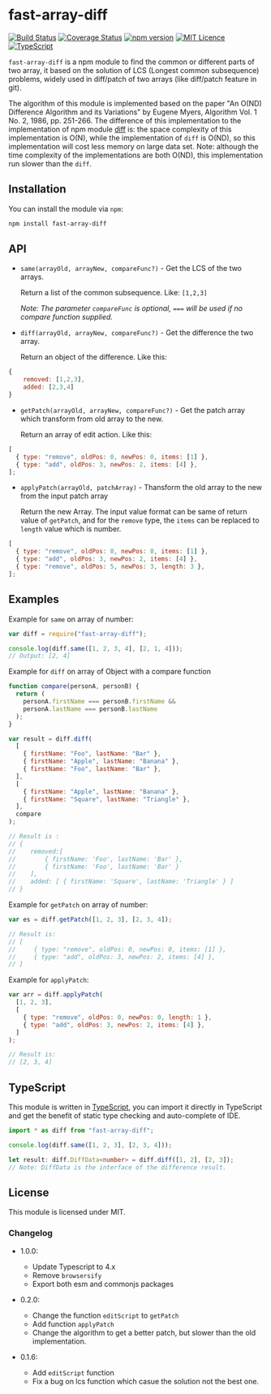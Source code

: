 # fast-array-diff

[![Build Status](https://travis-ci.org/YuJianrong/fast-array-diff.svg?branch=master)](https://travis-ci.org/YuJianrong/fast-array-diff)
[![Coverage Status](https://coveralls.io/repos/github/YuJianrong/fast-array-diff/badge.svg?branch=master)](https://coveralls.io/github/YuJianrong/fast-array-diff?branch=master)
[![npm version](https://badge.fury.io/js/fast-array-diff.svg)](https://badge.fury.io/js/fast-array-diff)
[![MIT Licence](https://badges.frapsoft.com/os/mit/mit.svg?v=103)](https://opensource.org/licenses/mit-license.php)
[![TypeScript](https://badges.frapsoft.com/typescript/code/typescript.svg?v=101)](https://www.typescriptlang.org/)

`fast-array-diff` is a npm module to find the common or different parts of two array, it based on the solution of LCS (Longest common subsequence) problems, widely used in diff/patch of two arrays (like diff/patch feature in git).

The algorithm of this module is implemented based on the paper "An O(ND) Difference Algorithm and its Variations" by Eugene Myers, Algorithm Vol. 1 No. 2, 1986, pp. 251-266. The difference of this implementation to the implementation of npm module [diff](https://www.npmjs.com/package/diff) is: the space complexity of this implementation is O(N), while the implementation of `diff` is O(ND), so this implementation will cost less memory on large data set. Note: although the time complexity of the implementations are both O(ND), this implementation run slower than the `diff`.

## Installation

You can install the module via `npm`:

```bash
npm install fast-array-diff
```

## API

- `same(arrayOld, arrayNew, compareFunc?)` - Get the LCS of the two arrays.

  Return a list of the common subsequence. Like: `[1,2,3]`

  _Note: The parameter `compareFunc` is optional, `===` will be used if no compare function supplied._

- `diff(arrayOld, arrayNew, compareFunc?)` - Get the difference the two array.

  Return an object of the difference. Like this:

```js
{
    removed: [1,2,3],
    added: [2,3,4]
}
```

- `getPatch(arrayOld, arrayNew, compareFunc?)` - Get the patch array which transform from old array to the new.

  Return an array of edit action. Like this:

```js
[
  { type: "remove", oldPos: 0, newPos: 0, items: [1] },
  { type: "add", oldPos: 3, newPos: 2, items: [4] },
];
```

- `applyPatch(arrayOld, patchArray)` - Thansform the old array to the new from the input patch array

  Return the new Array. The input value format can be same of return value of `getPatch`, and for the `remove` type,
  the `items` can be replaced to `length` value which is number.

```js
[
  { type: "remove", oldPos: 0, newPos: 0, items: [1] },
  { type: "add", oldPos: 3, newPos: 2, items: [4] },
  { type: "remove", oldPos: 5, newPos: 3, length: 3 },
];
```

## Examples

Example for `same` on array of number:

```js
var diff = require("fast-array-diff");

console.log(diff.same([1, 2, 3, 4], [2, 1, 4]));
// Output: [2, 4]
```

Example for `diff` on array of Object with a compare function

```js
function compare(personA, personB) {
  return (
    personA.firstName === personB.firstName &&
    personA.lastName === personB.lastName
  );
}

var result = diff.diff(
  [
    { firstName: "Foo", lastName: "Bar" },
    { firstName: "Apple", lastName: "Banana" },
    { firstName: "Foo", lastName: "Bar" },
  ],
  [
    { firstName: "Apple", lastName: "Banana" },
    { firstName: "Square", lastName: "Triangle" },
  ],
  compare
);

// Result is :
// {
//    removed:[
//        { firstName: 'Foo', lastName: 'Bar' },
//        { firstName: 'Foo', lastName: 'Bar' }
//    ],
//    added: [ { firstName: 'Square', lastName: 'Triangle' } ]
// }
```

Example for `getPatch` on array of number:

```js
var es = diff.getPatch([1, 2, 3], [2, 3, 4]);

// Result is:
// [
//     { type: "remove", oldPos: 0, newPos: 0, items: [1] },
//     { type: "add", oldPos: 3, newPos: 2, items: [4] },
// ]
```

Example for `applyPatch`:

```js
var arr = diff.applyPatch(
  [1, 2, 3],
  [
    { type: "remove", oldPos: 0, newPos: 0, length: 1 },
    { type: "add", oldPos: 3, newPos: 2, items: [4] },
  ]
);

// Result is:
// [2, 3, 4]
```

## TypeScript

This module is written in [TypeScript](https://www.typescriptlang.org/), you can import it directly in TypeScript and get the benefit of static type checking and auto-complete of IDE.

```typescript
import * as diff from "fast-array-diff";

console.log(diff.same([1, 2, 3], [2, 3, 4]));

let result: diff.DiffData<number> = diff.diff([1, 2], [2, 3]);
// Note: DiffData is the interface of the difference result.
```

## License

This module is licensed under MIT.

### Changelog

- 1.0.0:

  - Update Typescript to 4.x
  - Remove `browsersify`
  - Export both esm and commonjs packages

- 0.2.0:

  - Change the function `editScript` to `getPatch`
  - Add function `applyPatch`
  - Change the algorithm to get a better patch, but slower than the old implementation.

- 0.1.6:

  - Add `editScript` function
  - Fix a bug on lcs function which casue the solution not the best one.
